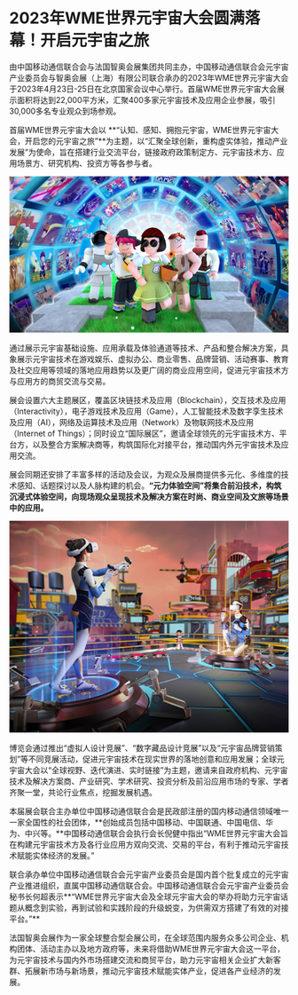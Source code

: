 # 2023年WME世界元宇宙大会圆满落幕！开启元宇宙之旅

由中国移动通信联合会与法国智奥会展集团共同主办，中国移动通信联合会元宇宙产业委员会与智奥会展（上海）有限公司联合承办的2023年WME世界元宇宙大会于2023年4月23日-25日在北京国家会议中心举行。首届WME世界元宇宙大会展示面积将达到22,000平方米，汇聚400多家元宇宙技术及应用企业参展，吸引30,000多名专业观众到场参观。

首届WME世界元宇宙大会以 **“认知、感知、拥抱元宇宙，WME世界元宇宙大会，开启您的元宇宙之旅”**为主题，以“汇聚全球创新，重构虚实体验，推动产业发展”为使命，旨在搭建行业交流平台，链接政府政策制定方、元宇宙技术方、应用场景方、研究机构、投资方等各参与者。

![配图一](0278aaa5988b19ebc01aeabb9d1c8d3f.jpg)

通过展示元宇宙基础设施、应用承载及体验通道等技术、产品和整合解决方案，具象展示元宇宙技术在游戏娱乐、虚拟办公、商业零售、品牌营销、活动赛事、教育及社交应用等领域的落地应用趋势以及更广阔的商业应用空间，促进元宇宙技术方与应用方的商贸交流与交易。

展会设置六大主题展区，覆盖区块链技术及应用（Blockchain），交互技术及应用（Interactivity），电子游戏技术及应用（Game），人工智能技术及数字孪生技术及应用（AI），网络及运算技术及应用（Network）及物联网技术及应用（Internet of Things）；同时设立“国际展区”，邀请全球领先的元宇宙技术方、平台方，以及整合方案解决商等，构筑国际化对接平台，推动国内外元宇宙技术及应用交流。

展会同期还安排了丰富多样的活动及会议，为观众及展商提供多元化、多维度的技术感知、话题探讨以及人脉构建的机会。**“元力体验空间”将集合前沿技术，构筑沉浸式体验空间，向现场观众呈现技术及解决方案在时尚、商业空间及文旅等场景中的应用。**

![配图二](f615ce1d61d03010c8f4cba617500162.jpg)

博览会通过推出“虚拟人设计竞展”、“数字藏品设计竞展”以及“元宇宙品牌营销策划”等不同竞展活动，促进元宇宙技术在现实世界的落地创意和应用发展；全球元宇宙大会以“全球视野、迭代演进、实时链接”为主题，邀请来自政府机构、元宇宙技术及解决方案商、产业研究、学术研究、投资分析及前沿应用市场的专家、学者齐聚一堂，共论行业焦点，挖掘发展机遇。

本届展会联合主办单位中国移动通信联合会是民政部注册的国内移动通信领域唯一一家全国性的社会团体，**创始成员包括中国移动、中国联通、中国电信、华为、中兴等。**中国移动通信联合会执行会长倪健中指出“WME世界元宇宙大会旨在构建元宇宙技术方及各行业应用方双向交流、交易的平台，有利于推动元宇宙技术赋能实体经济的发展。”

联合承办单位中国移动通信联合会元宇宙产业委员会是国内首个批复成立的元宇宙产业推进组织，直属中国移动通信联合会。中国移动通信联合会元宇宙产业委员会秘书长何超表示**“WME世界元宇宙大会及全球元宇宙大会的举办将助力元宇宙话题从概念到实验，再到试验和实践阶段的升级蜕变，为供需双方搭建了有效的对接平台。”**

法国智奥会展作为一家全球整合型会展公司，在全球范围内服务众多公司企业、机构团体、活动主办以及地方政府等，未来将借助WME世界元宇宙大会这一平台，为元宇宙技术与国内外市场搭建交流和商贸平台，助力元宇宙相关企业扩大新客群、拓展新市场与新场景，推动元宇宙技术赋能实体产业，促进各产业经济的发展。


